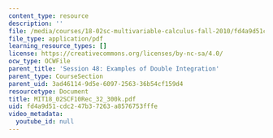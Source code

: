 ```yaml
---
content_type: resource
description: ''
file: /media/courses/18-02sc-multivariable-calculus-fall-2010/fd4a9d51cdc247b37263a8576753fffe_MIT18_02SCF10Rec_32_300k.pdf
file_type: application/pdf
learning_resource_types: []
license: https://creativecommons.org/licenses/by-nc-sa/4.0/
ocw_type: OCWFile
parent_title: 'Session 48: Examples of Double Integration'
parent_type: CourseSection
parent_uid: 3ad46114-9d5e-6097-2563-36b54cf159d4
resourcetype: Document
title: MIT18_02SCF10Rec_32_300k.pdf
uid: fd4a9d51-cdc2-47b3-7263-a8576753fffe
video_metadata:
  youtube_id: null
---
```

